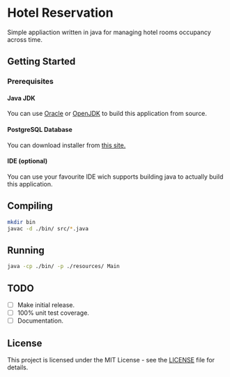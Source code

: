 # Hotel Reservation

Simple appliaction written in java for managing hotel rooms occupancy across time.

## Getting Started

### Prerequisites

#### Java JDK

You can use [Oracle](https://www.oracle.com/technetwork/java/javase/downloads/index.html) or [OpenJDK](https://openjdk.java.net/install/index.html) to build this application from source.

#### PostgreSQL Database

You can download installer from [this site.](https://www.postgresql.org/download/)

#### IDE (optional)

You can use your favourite IDE wich supports building java to actually build this application.

## Compiling
```sh
mkdir bin
javac -d ./bin/ src/*.java
```
## Running
```sh
java -cp ./bin/ -p ./resources/ Main
```
## TODO

- [ ] Make initial release.
- [ ] 100% unit test coverage.
- [ ] Documentation.

## License

This project is licensed under the MIT License - see the [LICENSE](LICENSE) file for details.
